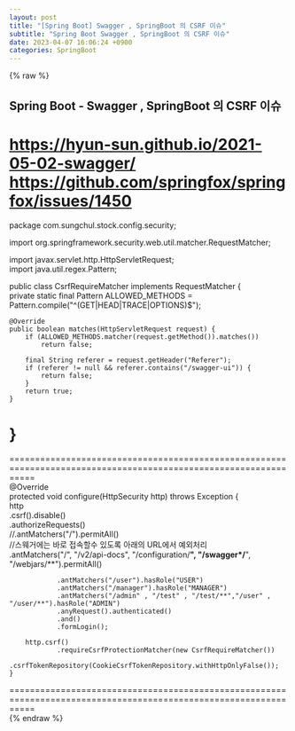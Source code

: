```yaml
---  
layout: post  
title: "[Spring Boot] Swagger , SpringBoot 의 CSRF 이슈"  
subtitle: "Spring Boot Swagger , SpringBoot 의 CSRF 이슈"  
date: 2023-04-07 16:06:24 +0900  
categories: SpringBoot  
---  
```

{% raw %}  
## Spring Boot - Swagger , SpringBoot 의 CSRF 이슈  
  
https://hyun-sun.github.io/2021-05-02-swagger/  
https://github.com/springfox/springfox/issues/1450  
=================================================================================================================  
package com.sungchul.stock.config.security;  
  
import org.springframework.security.web.util.matcher.RequestMatcher;  
  
import javax.servlet.http.HttpServletRequest;  
import java.util.regex.Pattern;  
  
public class CsrfRequireMatcher implements RequestMatcher {  
    private static final Pattern ALLOWED_METHODS = Pattern.compile("^(GET|HEAD|TRACE|OPTIONS)$");  
  
    @Override  
    public boolean matches(HttpServletRequest request) {  
        if (ALLOWED_METHODS.matcher(request.getMethod()).matches())  
            return false;  
  
        final String referer = request.getHeader("Referer");  
        if (referer != null && referer.contains("/swagger-ui")) {  
            return false;  
        }  
        return true;  
    }  
}  
=================================================================================================================  
  
=================================================================================================================  
    @Override  
    protected void configure(HttpSecurity http) throws Exception {  
        http  
                .csrf().disable()  
                .authorizeRequests()  
                //.antMatchers("/").permitAll()  
                //스웨거에는 바로 접속할수 있도록 아래의 URL에서 예외처리  
                .antMatchers("/", "/v2/api-docs", "/configuration/**", "/swagger*/**", "/webjars/**").permitAll()  
  
                .antMatchers("/user").hasRole("USER")  
                .antMatchers("/manager").hasRole("MANAGER")  
                .antMatchers("/admin" , "/test" , "/test/**","/user" , "/user/**").hasRole("ADMIN")  
                .anyRequest().authenticated()  
                .and()  
                .formLogin();  
  
        http.csrf()  
                .requireCsrfProtectionMatcher(new CsrfRequireMatcher())  
                .csrfTokenRepository(CookieCsrfTokenRepository.withHttpOnlyFalse());  
    }  
  
=================================================================================================================  
{% endraw %}